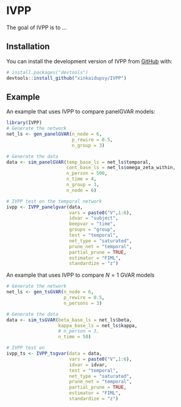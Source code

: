 
# IVPP

<!-- badges: start -->
<!-- badges: end -->

The goal of IVPP is to ...

## Installation

You can install the development version of IVPP from [GitHub](https://github.com/) with:

``` r
# install.packages("devtools")
devtools::install_github("xinkaidupsy/IVPP")
```

## Example

An example that uses IVPP to compare panelGVAR models:

``` r
library(IVPP)
# Generate the network
net_ls <- gen_panelGVAR(n_node = 6,
                        p_rewire = 0.5,
                        n_group = 3)

# Generate the data
data <- sim_panelGVAR(temp_base_ls = net_ls$temporal,
                      cont_base_ls = net_ls$omega_zeta_within,
                      n_person = 500,
                      n_time = 4,
                      n_group = 3,
                      n_node = 6)

# IVPP test on the temporal network
ivpp <- IVPP_panelgvar(data,
                       vars = paste0("V",1:6),
                       idvar = "subject",
                       beepvar = "time",
                       groups = "group",
                       test = "temporal",
                       net_type = "saturated",
                       prune_net = "temporal",
                       partial_prune = TRUE,
                       estimator = "FIML",
                       standardize = "z")

```

An example that uses IVPP to compare $N=1$ GVAR models

``` r
# Generate the network
net_ls <- gen_tsGVAR(n_node = 6,
                     p_rewire = 0.5,
                     n_persons = 3)

# Generate the data
data <- sim_tsGVAR(beta_base_ls = net_ls$beta,
                   kappa_base_ls = net_ls$kappa,
                   # n_person = 3,
                   n_time = 50)

# IVPP test on
ivpp_ts <- IVPP_tsgvar(data = data,
                       vars = paste0("V",1:6),
                       idvar = idvar,
                       test = "temporal",
                       net_type = "saturated",
                       prune_net = "temporal",
                       partial_prune = TRUE,
                       estimator = "FIML",
                       standardize = "z")
```

